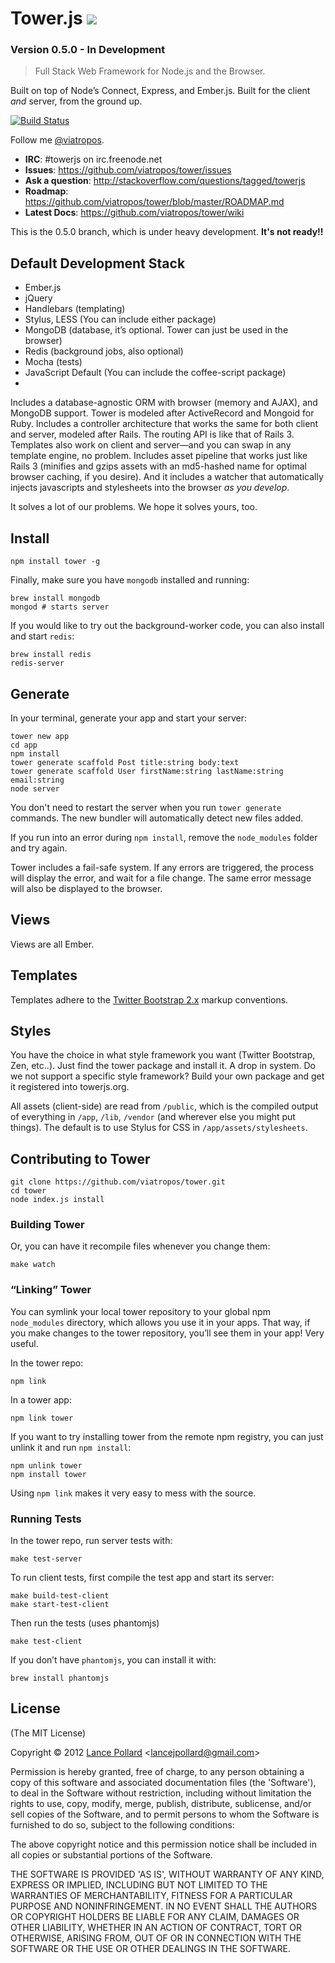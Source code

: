# Tower.js <img src="http://cloud.github.com/downloads/viatropos/tower/tower.png"/>

### Version 0.5.0 - In Development

> Full Stack Web Framework for Node.js and the Browser.

Built on top of Node’s Connect, Express, and Ember.js. Built for the client *and* server, from the ground up.

[![Build Status](https://secure.travis-ci.org/viatropos/tower.png)](http://travis-ci.org/viatropos/tower)

Follow me [@viatropos](http://twitter.com/viatropos).

- **IRC**: #towerjs on irc.freenode.net
- **Issues**: https://github.com/viatropos/tower/issues
- **Ask a question**: http://stackoverflow.com/questions/tagged/towerjs
- **Roadmap**: https://github.com/viatropos/tower/blob/master/ROADMAP.md
- **Latest Docs**: https://github.com/viatropos/tower/wiki

This is the 0.5.0 branch, which is under heavy development. **It's not ready!!**

## Default Development Stack

- Ember.js
- jQuery
- Handlebars (templating)
- Stylus, LESS (You can include either package)
- MongoDB (database, it’s optional. Tower can just be used in the browser)
- Redis (background jobs, also optional)
- Mocha (tests)
- JavaScript Default (You can include the coffee-script package)
- 
Includes a database-agnostic ORM with browser (memory and AJAX), and MongoDB support.  Tower is modeled after ActiveRecord and Mongoid for Ruby. Includes a controller architecture that works the same for both client and server, modeled after Rails.  The routing API is like that of Rails 3.  Templates also work on client and server—and you can swap in any template engine, no problem.  Includes asset pipeline that works just like Rails 3 (minifies and gzips assets with an md5-hashed name for optimal browser caching, if you desire).  And it includes a watcher that automatically injects javascripts and stylesheets into the browser *as you develop*.

It solves a lot of our problems. We hope it solves yours, too.

## Install

```
npm install tower -g
```


Finally, make sure you have `mongodb` installed and running:

```
brew install mongodb
mongod # starts server
```

If you would like to try out the background-worker code, you can also install and start `redis`:

```
brew install redis
redis-server
```

## Generate

In your terminal, generate your app and start your server:

```
tower new app
cd app
npm install
tower generate scaffold Post title:string body:text
tower generate scaffold User firstName:string lastName:string email:string
node server
```


You don't need to restart the server when you run `tower generate` commands. The new bundler will automatically detect new files added.

If you run into an error during `npm install`, remove the `node_modules` folder and try again.

Tower includes a fail-safe system. If any errors are triggered, the process will display the error, and wait for a file change.
The same error message will also be displayed to the browser. 


## Views

Views are all Ember.

## Templates

Templates adhere to the [Twitter Bootstrap 2.x](http://twitter.github.com/bootstrap/) markup conventions.

## Styles

You have the choice in what style framework you want (Twitter Bootstrap, Zen, etc..). Just find the tower package and install it.
A drop in system. Do we not support a specific style framework? Build your own package and get it registered into towerjs.org.

All assets (client-side) are read from `/public`, which is the compiled output of everything in `/app`, `/lib`, `/vendor` (and wherever else you might put things).  The default is to use Stylus for CSS in `/app/assets/stylesheets`.


## Contributing to Tower

```
git clone https://github.com/viatropos/tower.git
cd tower
node index.js install
```

### Building Tower

Or, you can have it recompile files whenever you change them:

```
make watch
```

### “Linking” Tower

You can symlink your local tower repository to your global npm `node_modules` directory, which allows you use it in your apps. That way, if you make changes to the tower repository, you’ll see them in your app! Very useful.

In the tower repo:

```
npm link
```

In a tower app:

```
npm link tower
```

If you want to try installing tower from the remote npm registry, you can just unlink it and run `npm install`:

```
npm unlink tower
npm install tower
```

Using `npm link` makes it very easy to mess with the source.

### Running Tests

In the tower repo, run server tests with:

```
make test-server
```

To run client tests, first compile the test app and start its server:

```
make build-test-client
make start-test-client
```

Then run the tests (uses phantomjs)

```
make test-client
```

If you don’t have `phantomjs`, you can install it with:

```
brew install phantomjs
```

## License

(The MIT License)

Copyright &copy; 2012 [Lance Pollard](http://twitter.com/viatropos) &lt;lancejpollard@gmail.com&gt;

Permission is hereby granted, free of charge, to any person obtaining a copy of this software and associated documentation files (the 'Software'), to deal in the Software without restriction, including without limitation the rights to use, copy, modify, merge, publish, distribute, sublicense, and/or sell copies of the Software, and to permit persons to whom the Software is furnished to do so, subject to the following conditions:

The above copyright notice and this permission notice shall be included in all copies or substantial portions of the Software.

THE SOFTWARE IS PROVIDED 'AS IS', WITHOUT WARRANTY OF ANY KIND, EXPRESS OR IMPLIED, INCLUDING BUT NOT LIMITED TO THE WARRANTIES OF MERCHANTABILITY, FITNESS FOR A PARTICULAR PURPOSE AND NONINFRINGEMENT. IN NO EVENT SHALL THE AUTHORS OR COPYRIGHT HOLDERS BE LIABLE FOR ANY CLAIM, DAMAGES OR OTHER LIABILITY, WHETHER IN AN ACTION OF CONTRACT, TORT OR OTHERWISE, ARISING FROM, OUT OF OR IN CONNECTION WITH THE SOFTWARE OR THE USE OR OTHER DEALINGS IN THE SOFTWARE.
